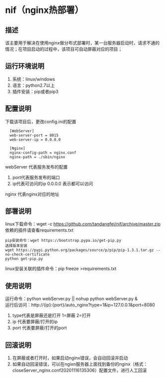 # nif（nginx热部署）
## 描述  
该主要用于解决在使用nginx做分布式部署时，某一台服务器启动时，请求不通的情况；在项目启动的过程中，该项目可自动屏蔽对应的项目；  

## 运行环境说明
1. 系统：linux/windows
2. 语言：python2.7以上
3. 插件安装：pip或者pip3

## 配置说明
下载该项目后，更改config.ini的配置
```
  [WebServer]
  web-server-port = 8015
  web-server-ip = 0.0.0.0
  
  [Nginx]
  nginx-config-path = nginx.conf
  nginx-path = ./sbin/nginx
```

webServer 代表服务发布的配置  
1. port代表服务发布的端口
2. ip代表可访问的ip 0.0.0.0 表示都可以访问

nginx 代表nginx对应的地址

## 部署说明
linux下载命令：wget -c https://github.com/tandangfei/nif/archive/master.zip   
依赖的插件请查看requirements.txt  
```
pip安装命令：wget https://bootstrap.pypa.io/get-pip.py  
选择版本安装  
wget https://pypi.python.org/packages/source/p/pip/pip-1.3.1.tar.gz --no-check-certificate  
python get-pip.py  
```
linux安装关联的插件命令：pip freeze >requirements.txt  


## 使用说明
运行命令：python webServer.py  ||  nohup python webServer.py &  
运行后访问：http://{ip}:{port}/auto_nginx?type=1&ip=127.0.0.1&port=8080
1. type代表是屏蔽还是打开 1=屏蔽 2=打开
2. ip 代表要屏蔽/打开的ip
3. port 代表要屏蔽/打开的port

## 回滚说明
1. 在屏蔽或者打开时，如果启动nginx错误，会自动回滚并启动
2. 如果自动回滚错误，可以在ngixn服务器上面找到备份的nginx（格式：closeServer_nginx.conf20201116135306）配置文件，进行人工回滚
